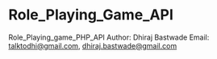 # Role_Playing_Game_API
Role_Playing_game_PHP_API Author: Dhiraj Bastwade Email: talktodhi@gmail.com,  dhiraj.bastwade@gmail.com
